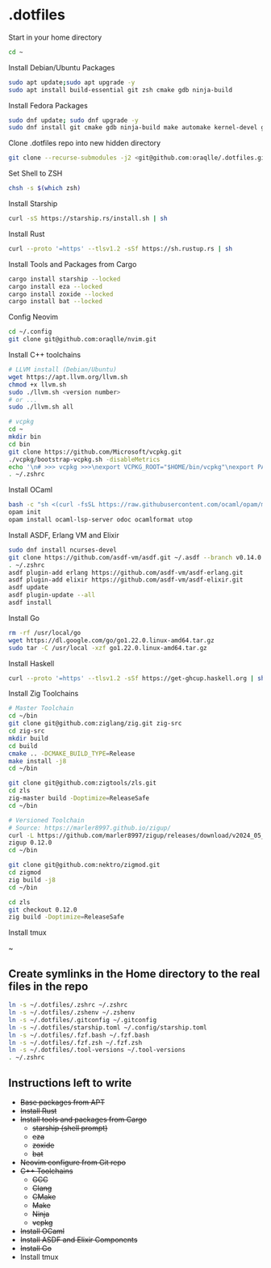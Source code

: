# .dotfiles

Start in your home directory

```zsh
cd ~
```

Install Debian/Ubuntu Packages

```zsh
sudo apt update;sudo apt upgrade -y
sudo apt install build-essential git zsh cmake gdb ninja-build
```

Install Fedora Packages

```zsh
sudo dnf update; sudo dnf upgrade -y
sudo dnf install git cmake gdb ninja-build make automake kernel-devel gcc gcc-c++ llvm clang llvm-devel clang-devel lld-devel @development-tools
```

Clone .dotfiles repo into new hidden directory

```zsh
git clone --recurse-submodules -j2 <git@github.com:oraqlle/.dotfiles.git> ~/.dotfiles
```

Set Shell to ZSH

```bash
chsh -s $(which zsh)
```

Install Starship

```zsh
curl -sS https://starship.rs/install.sh | sh
```

Install Rust

```zsh
curl --proto '=https' --tlsv1.2 -sSf https://sh.rustup.rs | sh
```

Install Tools and Packages from Cargo

```zsh
cargo install starship --locked
cargo install eza --locked
cargo install zoxide --locked
cargo install bat --locked
```

Config Neovim

```zsh
cd ~/.config
git clone git@github.com:oraqlle/nvim.git
```

Install C++ toolchains

```zsh
# LLVM install (Debian/Ubuntu)
wget https://apt.llvm.org/llvm.sh
chmod +x llvm.sh
sudo ./llvm.sh <version number>
# or ...
sudo ./llvm.sh all

# vcpkg
cd ~
mkdir bin
cd bin
git clone https://github.com/Microsoft/vcpkg.git
./vcpkg/bootstrap-vcpkg.sh -disableMetrics
echo '\n# >>> vcpkg >>>\nexport VCPKG_ROOT="$HOME/bin/vcpkg"\nexport PATH="$VCPKG_ROOT:$PATH"\n# >>> vcpkg >>>\n' >> ~/.zshrc
. ~/.zshrc
```

Install OCaml

```zsh
bash -c "sh <(curl -fsSL https://raw.githubusercontent.com/ocaml/opam/master/shell/install.sh)"
opam init
opam install ocaml-lsp-server odoc ocamlformat utop
```

Install ASDF, Erlang VM and Elixir

```zsh
sudo dnf install ncurses-devel
git clone https://github.com/asdf-vm/asdf.git ~/.asdf --branch v0.14.0
. ~/.zshrc
asdf plugin-add erlang https://github.com/asdf-vm/asdf-erlang.git
asdf plugin-add elixir https://github.com/asdf-vm/asdf-elixir.git
asdf update
asdf plugin-update --all
asdf install
```

Install Go

```zsh
rm -rf /usr/local/go
wget https://dl.google.com/go/go1.22.0.linux-amd64.tar.gz
sudo tar -C /usr/local -xzf go1.22.0.linux-amd64.tar.gz
```

Install Haskell

```zsh
curl --proto '=https' --tlsv1.2 -sSf https://get-ghcup.haskell.org | sh
```

Install Zig Toolchains

```zsh
# Master Toolchain
cd ~/bin
git clone git@github.com:ziglang/zig.git zig-src
cd zig-src
mkdir build
cd build
cmake .. -DCMAKE_BUILD_TYPE=Release
make install -j8
cd ~/bin

git clone git@github.com:zigtools/zls.git
cd zls
zig-master build -Doptimize=ReleaseSafe
cd ~/bin

# Versioned Toolchain
# Source: https://marler8997.github.io/zigup/
curl -L https://github.com/marler8997/zigup/releases/download/v2024_05_05/zigup-x86_64-linux.tar.gz | tar xz
zigup 0.12.0
cd ~/bin

git clone git@github.com:nektro/zigmod.git
cd zigmod
zig build -j8
cd ~/bin

cd zls
git checkout 0.12.0
zig build -Doptimize=ReleaseSafe
```

Install tmux

~

## Create symlinks in the Home directory to the real files in the repo

```zsh
ln -s ~/.dotfiles/.zshrc ~/.zshrc
ln -s ~/.dotfiles/.zshenv ~/.zshenv
ln -s ~/.dotfiles/.gitconfig ~/.gitconfig
ln -s ~/.dotfiles/starship.toml ~/.config/starship.toml
ln -s ~/.dotfiles/.fzf.bash ~/.fzf.bash
ln -s ~/.dotfiles/.fzf.zsh ~/.fzf.zsh
ln -s ~/.dotfiles/.tool-versions ~/.tool-versions
. ~/.zshrc
```

## Instructions left to write

- ~~Base packages from APT~~
- ~~Install Rust~~
- ~~Install tools and packages from Cargo~~
  - ~~starship (shell prompt)~~
  - ~~eza~~
  - ~~zoxide~~
  - ~~bat~~
- ~~Neovim configure from Git repo~~
- ~~C++ Toolchains~~
  - ~~GCC~~
  - ~~Clang~~
  - ~~CMake~~
  - ~~Make~~
  - ~~Ninja~~
  - ~~vcpkg~~
- ~~Install OCaml~~
- ~~Install ASDF and Elixir Components~~
- ~~Install Go~~
- Install tmux
